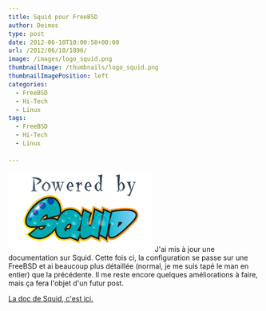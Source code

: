 ```yaml
---
title: Squid pour FreeBSD
author: Deimos
type: post
date: 2012-06-10T10:00:58+00:00
url: /2012/06/10/1896/
image: /images/logo_squid.png
thumbnailImage: /thumbnails/logo_squid.png
thumbnailImagePosition: left
categories:
  - FreeBSD
  - Hi-Tech
  - Linux
tags:
  - FreeBSD
  - Hi-Tech
  - Linux

---
```

![Squid_logo](/images/logo_squid.png)
J'ai mis à jour une documentation sur Squid. Cette fois ci, la configuration se passe sur une FreeBSD et ai beaucoup plus détaillée (normal, je me suis tapé le man en entier) que la précédente. Il me reste encore quelques améliorations à faire, mais ça fera l'objet d'un futur post.

[La doc de Squid, c'est ici.](http://wiki.deimos.fr/Squid_:_Installation_et_configuration_de_Squid)